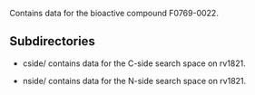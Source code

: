 Contains data for the bioactive compound F0769-0022.

## Subdirectories

- cside/ contains data for the C-side search space on rv1821.

- nside/ contains data for the N-side search space on rv1821.

